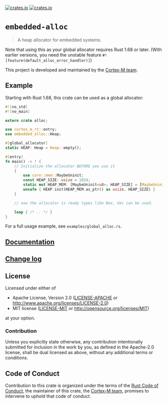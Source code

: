 [![crates.io](https://img.shields.io/crates/d/embedded-alloc.svg)](https://crates.io/crates/embedded-alloc)
[![crates.io](https://img.shields.io/crates/v/embedded-alloc.svg)](https://crates.io/crates/embedded-alloc)

# `embedded-alloc`

> A heap allocator for embedded systems.

Note that using this as your global allocator requires Rust 1.68 or later.
(With earlier versions, you need the unstable feature `#![feature(default_alloc_error_handler)]`)

This project is developed and maintained by the [Cortex-M team][team].

## Example

Starting with Rust 1.68, this crate can be used as a global allocator:

```rust
#![no_std]
#![no_main]

extern crate alloc;

use cortex_m_rt::entry;
use embedded_alloc::Heap;

#[global_allocator]
static HEAP: Heap = Heap::empty();

#[entry]
fn main() -> ! {
    // Initialize the allocator BEFORE you use it
    {
        use core::mem::MaybeUninit;
        const HEAP_SIZE: usize = 1024;
        static mut HEAP_MEM: [MaybeUninit<u8>; HEAP_SIZE] = [MaybeUninit::uninit(); HEAP_SIZE];
        unsafe { HEAP.init(HEAP_MEM.as_ptr() as usize, HEAP_SIZE) }
    }

    // now the allocator is ready types like Box, Vec can be used.

    loop { /* .. */ }
}
```

For a full usage example, see `examples/global_alloc.rs`.

## [Documentation](https://docs.rs/embedded-alloc)

## [Change log](CHANGELOG.md)

## License

Licensed under either of

- Apache License, Version 2.0 ([LICENSE-APACHE](LICENSE-APACHE) or
  http://www.apache.org/licenses/LICENSE-2.0)
- MIT license ([LICENSE-MIT](LICENSE-MIT) or http://opensource.org/licenses/MIT)

at your option.

### Contribution

Unless you explicitly state otherwise, any contribution intentionally submitted
for inclusion in the work by you, as defined in the Apache-2.0 license, shall be
dual licensed as above, without any additional terms or conditions.

## Code of Conduct

Contribution to this crate is organized under the terms of the [Rust Code of
Conduct][CoC], the maintainer of this crate, the [Cortex-M team][team], promises
to intervene to uphold that code of conduct.

[CoC]: CODE_OF_CONDUCT.md
[team]: https://github.com/rust-embedded/wg#the-cortex-m-team

